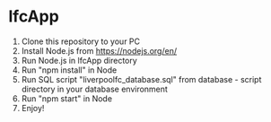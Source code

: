 # lfcApp

1. Clone this repository to your PC
2. Install Node.js from https://nodejs.org/en/
3. Run Node.js in lfcApp directory
4. Run "npm install" in Node
5. Run SQL script "liverpoolfc_database.sql" from database - script directory
in your database environment
6. Run "npm start" in Node
7. Enjoy!
